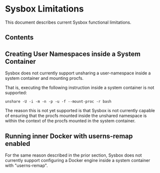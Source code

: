 # Sysbox Limitations

This document describes current Sysbox functional limitations.

## Contents

## Creating User Namespaces inside a System Container

Sysbox does not currently support unsharing a user-namespace inside a
system container and mounting procfs.

That is, executing the following instruction inside a system container
is not supported:

```
unshare -U -i -m -n -p -u -f --mount-proc -r bash
```

The reason this is not yet supported is that Sysbox is not currently
capable of ensuring that the procfs mounted inside the unshared
namespace is within the context of the procfs mounted in the system
container.

## Running inner Docker with userns-remap enabled

For the same reason described in the prior section, Sysbox does not
currently support configuring a Docker engine inside a system
container with "userns-remap".
